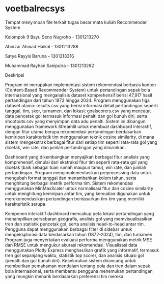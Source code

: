 # voetbalrecsys
Tempat menyimpan file terkait tugas besar mata kuliah Recommender System

Kelompok 9 
Bayu Seno Nugroho - 1301213270

Abidzar Ahmad Haikal - 1301213288

Satya Rayyis Baruna - 1301213316

Muhammad Rayhan Saniputra - 1301213262

Deskripsi

  Program ini merupakan implementasi sistem rekomendasi berbasis konten (Content-Based Recommender System) untuk pertandingan sepak bola internasional yang menganalisis dataset komprehensif berisi 47,917 hasil pertandingan dari tahun 1872 hingga 2024. Program menggunakan tiga dataset utama: results.csv yang berisi informasi detail pertandingan seperti tanggal, tim, skor, turnamen, dan lokasi; goalscorers.csv yang mencatat data pencetak gol termasuk informasi penalti dan gol bunuh diri; serta shootouts.csv yang menyimpan data adu penalti. Sistem ini dibangun menggunakan framework Streamlit untuk membuat dashboard interaktif, dengan fitur utama berupa rekomendasi pertandingan berdasarkan kemiripan karakteristik tim menggunakan teknik cosine similarity, di mana sistem mengekstrak berbagai fitur dari setiap tim seperti rata-rata gol yang dicetak, win rate, dan jumlah pertandingan yang dimainkan.

  Dashboard yang dikembangkan menyajikan berbagai fitur analisis yang komprehensif, dimulai dari ekstraksi fitur tim seperti rata-rata gol yang dicetak (baik sebagai tuan rumah maupun tamu), win rate, dan jumlah pertandingan. Program mengimplementasikan preprocessing data untuk mengubah format tanggal dan menambahkan kolom tahun, serta menghitung berbagai metrik performa tim. Sistem rekomendasi menggunakan MinMaxScaler untuk normalisasi fitur dan cosine similarity untuk menghitung kemiripan antar tim, yang kemudian digunakan untuk merekomendasikan pertandingan berdasarkan tim-tim yang memiliki karakteristik serupa.

  Komponen interaktif dashboard mencakup peta lokasi pertandingan yang menampilkan persebaran geografis, analisis gol yang memvisualisasikan tren dan statistik pencetak gol, serta analisis head-to-head antar tim. Pengguna dapat menggunakan berbagai filter di sidebar untuk mengeksplorasi data berdasarkan tahun (1872-2024), tim, dan turnamen. Program juga menyertakan evaluasi performa menggunakan metrik MSE dan RMSE untuk mengukur akurasi rekomendasi. Visualisasi data menggunakan Plotly Express menghasilkan grafik yang informatif, termasuk tren gol sepanjang waktu, statistik top scorer, dan analisis situasi gol (penalti dan gol bunuh diri). Keseluruhan sistem dirancang untuk memberikan pemahaman mendalam tentang pola dan tren dalam sepak bola internasional, serta membantu pengguna menemukan pertandingan yang mungkin menarik berdasarkan preferensi tim mereka.
